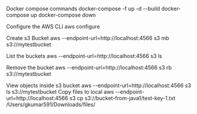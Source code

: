 Docker compose commands
    docker-compose -f up -d --build
    docker-compose up
    docker-compose down

Configure the AWS CLI
    aws configure

Create s3 Bucket
    aws --endpoint-url=http://localhost:4566 s3 mb s3://mytestbucket

List the buckets
    aws --endpoint-url=http://localhost:4566 s3 ls

Remove the bucket
    aws --endpoint-url=http://localhost:4566 s3 rb s3://mytestbucket

View objects inside s3 bucket
    aws --endpoint-url=http://localhost:4566 s3 ls s3://mytestbucket
Copy files to local
aws --endpoint-url=http://localhost:4566 s3 cp s3://bucket-from-java1/test-key-1.txt /Users/gkumar591/Downloads/files/


